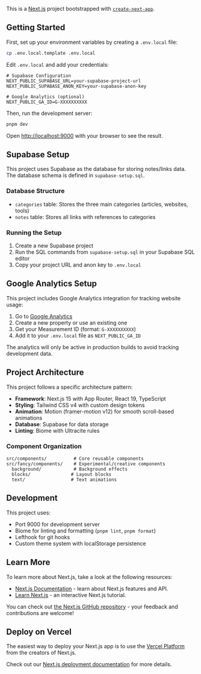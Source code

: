 This is a [Next.js](https://nextjs.org) project bootstrapped with [`create-next-app`](https://nextjs.org/docs/app/api-reference/cli/create-next-app).

## Getting Started

First, set up your environment variables by creating a `.env.local` file:

```bash
cp .env.local.template .env.local
```

Edit `.env.local` and add your credentials:

```env
# Supabase Configuration
NEXT_PUBLIC_SUPABASE_URL=your-supabase-project-url
NEXT_PUBLIC_SUPABASE_ANON_KEY=your-supabase-anon-key

# Google Analytics (optional)
NEXT_PUBLIC_GA_ID=G-XXXXXXXXXX
```

Then, run the development server:

```bash
pnpm dev
```

Open [http://localhost:9000](http://localhost:9000) with your browser to see the result.

## Supabase Setup

This project uses Supabase as the database for storing notes/links data. The database schema is defined in `supabase-setup.sql`.

### Database Structure

- `categories` table: Stores the three main categories (articles, websites, tools)
- `notes` table: Stores all links with references to categories

### Running the Setup

1. Create a new Supabase project
2. Run the SQL commands from `supabase-setup.sql` in your Supabase SQL editor
3. Copy your project URL and anon key to `.env.local`

## Google Analytics Setup

This project includes Google Analytics integration for tracking website usage:

1. Go to [Google Analytics](https://analytics.google.com/)
2. Create a new property or use an existing one
3. Get your Measurement ID (format: `G-XXXXXXXXXX`)
4. Add it to your `.env.local` file as `NEXT_PUBLIC_GA_ID`

The analytics will only be active in production builds to avoid tracking development data.

## Project Architecture

This project follows a specific architecture pattern:

- **Framework**: Next.js 15 with App Router, React 19, TypeScript
- **Styling**: Tailwind CSS v4 with custom design tokens
- **Animation**: Motion (framer-motion v12) for smooth scroll-based animations
- **Database**: Supabase for data storage
- **Linting**: Biome with Ultracite rules

### Component Organization

```
src/components/          # Core reusable components
src/fancy/components/    # Experimental/creative components
  background/            # Background effects
  blocks/               # Layout blocks
  text/                 # Text animations
```

## Development

This project uses:

- Port 9000 for development server
- Biome for linting and formatting (`pnpm lint`, `pnpm format`)
- Lefthook for git hooks
- Custom theme system with localStorage persistence

## Learn More

To learn more about Next.js, take a look at the following resources:

- [Next.js Documentation](https://nextjs.org/docs) - learn about Next.js features and API.
- [Learn Next.js](https://nextjs.org/learn) - an interactive Next.js tutorial.

You can check out [the Next.js GitHub repository](https://github.com/vercel/next.js) - your feedback and contributions are welcome!

## Deploy on Vercel

The easiest way to deploy your Next.js app is to use the [Vercel Platform](https://vercel.com/new?utm_medium=default-template&filter=next.js&utm_source=create-next-app&utm_campaign=create-next-app-readme) from the creators of Next.js.

Check out our [Next.js deployment documentation](https://nextjs.org/docs/app/building-your-application/deploying) for more details.
